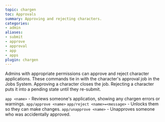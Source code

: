 ```yaml
---
topic: chargen
toc: Approvals
summary: Approving and rejecting characters.
categories:
- admin
aliases:
- submit
- approve
- approval
- app
- apps
plugin: chargen
---
```

Admins with appropriate permissions can approve and reject character applications.  These commands tie in with the character's approval job in the Jobs System.  Approving a character closes the job.  Rejecting a character puts it into a pending state until they re-submit.

`app <name>` - Reviews someone's application, showing any chargen errors or warnings.
`app/approve <name>`
`app/reject <name>=<message>` - Unlocks them so they can make changes.
`app/unapprove <name>` - Unapproves someone who was accidentally approved.
